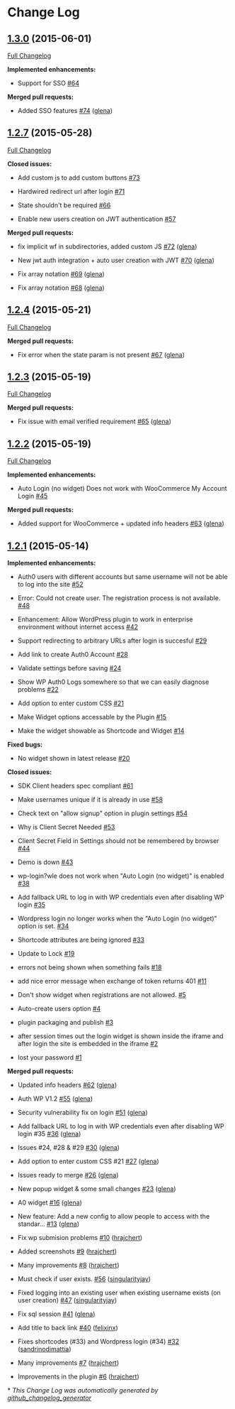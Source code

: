 # Change Log

## [1.3.0](https://github.com/auth0/wp-auth0/tree/1.3.0) (2015-06-01)

[Full Changelog](https://github.com/auth0/wp-auth0/compare/1.2.7...1.3.0)

**Implemented enhancements:**

- Support for SSO [\#64](https://github.com/auth0/wp-auth0/issues/64)

**Merged pull requests:**

- Added SSO features [\#74](https://github.com/auth0/wp-auth0/pull/74) ([glena](https://github.com/glena))

## [1.2.7](https://github.com/auth0/wp-auth0/tree/1.2.7) (2015-05-28)

[Full Changelog](https://github.com/auth0/wp-auth0/compare/1.2.4...1.2.7)

**Closed issues:**

- Add custom js to add custom buttons [\#73](https://github.com/auth0/wp-auth0/issues/73)

- Hardwired redirect url after login [\#71](https://github.com/auth0/wp-auth0/issues/71)

- State shouldn't be required [\#66](https://github.com/auth0/wp-auth0/issues/66)

- Enable new users creation on JWT authentication [\#57](https://github.com/auth0/wp-auth0/issues/57)

**Merged pull requests:**

- fix implicit wf in subdirectories, added custom JS [\#72](https://github.com/auth0/wp-auth0/pull/72) ([glena](https://github.com/glena))

- New jwt auth integration + auto user creation with JWT [\#70](https://github.com/auth0/wp-auth0/pull/70) ([glena](https://github.com/glena))

- Fix array notation [\#69](https://github.com/auth0/wp-auth0/pull/69) ([glena](https://github.com/glena))

- Fix array notation [\#68](https://github.com/auth0/wp-auth0/pull/68) ([glena](https://github.com/glena))

## [1.2.4](https://github.com/auth0/wp-auth0/tree/1.2.4) (2015-05-21)

[Full Changelog](https://github.com/auth0/wp-auth0/compare/1.2.3...1.2.4)

**Merged pull requests:**

- Fix error when the state param is not present [\#67](https://github.com/auth0/wp-auth0/pull/67) ([glena](https://github.com/glena))

## [1.2.3](https://github.com/auth0/wp-auth0/tree/1.2.3) (2015-05-19)

[Full Changelog](https://github.com/auth0/wp-auth0/compare/1.2.2...1.2.3)

**Merged pull requests:**

- Fix issue with email verified requirement [\#65](https://github.com/auth0/wp-auth0/pull/65) ([glena](https://github.com/glena))

## [1.2.2](https://github.com/auth0/wp-auth0/tree/1.2.2) (2015-05-19)

[Full Changelog](https://github.com/auth0/wp-auth0/compare/1.2.1...1.2.2)

**Implemented enhancements:**

- Auto Login \(no widget\) Does not work with WooCommerce My Account Login [\#45](https://github.com/auth0/wp-auth0/issues/45)

**Merged pull requests:**

- Added support for WooCommerce + updated info headers [\#63](https://github.com/auth0/wp-auth0/pull/63) ([glena](https://github.com/glena))

## [1.2.1](https://github.com/auth0/wp-auth0/tree/1.2.1) (2015-05-14)

**Implemented enhancements:**

- Auth0 users with different accounts but same username will not be able to log into the site [\#52](https://github.com/auth0/wp-auth0/issues/52)

- Error: Could not create user. The registration process is not available. [\#48](https://github.com/auth0/wp-auth0/issues/48)

- Enhancement: Allow WordPress plugin to work in enterprise environment without internet access [\#42](https://github.com/auth0/wp-auth0/issues/42)

- Support redirecting to arbitrary URLs after login is succesful [\#29](https://github.com/auth0/wp-auth0/issues/29)

- Add link to create Auth0 Account [\#28](https://github.com/auth0/wp-auth0/issues/28)

- Validate settings before saving [\#24](https://github.com/auth0/wp-auth0/issues/24)

- Show WP Auth0 Logs somewhere so that we can easily diagnose problems [\#22](https://github.com/auth0/wp-auth0/issues/22)

- Add option to enter custom CSS [\#21](https://github.com/auth0/wp-auth0/issues/21)

- Make Widget options accessable by the Plugin [\#15](https://github.com/auth0/wp-auth0/issues/15)

- Make the widget showable as Shortcode and Widget [\#14](https://github.com/auth0/wp-auth0/issues/14)

**Fixed bugs:**

- No widget shown in latest release [\#20](https://github.com/auth0/wp-auth0/issues/20)

**Closed issues:**

- SDK Client headers spec compliant [\#61](https://github.com/auth0/wp-auth0/issues/61)

- Make usernames unique if it is already in use [\#58](https://github.com/auth0/wp-auth0/issues/58)

- Check text on "allow signup" option in plugin settings [\#54](https://github.com/auth0/wp-auth0/issues/54)

- Why is Client Secret Needed [\#53](https://github.com/auth0/wp-auth0/issues/53)

- Client Secret Field in Settings should not be remembered by browser [\#44](https://github.com/auth0/wp-auth0/issues/44)

- Demo is down [\#43](https://github.com/auth0/wp-auth0/issues/43)

- wp-login?wle does not work when "Auto Login \(no widget\)" is enabled [\#38](https://github.com/auth0/wp-auth0/issues/38)

- Add fallback URL to log in with WP credentials even after disabling WP login [\#35](https://github.com/auth0/wp-auth0/issues/35)

- Wordpress login no longer works when the "Auto Login \(no widget\)" option is set. [\#34](https://github.com/auth0/wp-auth0/issues/34)

- Shortcode attributes are being ignored [\#33](https://github.com/auth0/wp-auth0/issues/33)

- Update to Lock [\#19](https://github.com/auth0/wp-auth0/issues/19)

- errors not being shown when something fails [\#18](https://github.com/auth0/wp-auth0/issues/18)

- add nice error message when exchange of token returns 401 [\#11](https://github.com/auth0/wp-auth0/issues/11)

- Don't show widget when registrations are not allowed. [\#5](https://github.com/auth0/wp-auth0/issues/5)

- Auto-create users option [\#4](https://github.com/auth0/wp-auth0/issues/4)

- plugin packaging and publish [\#3](https://github.com/auth0/wp-auth0/issues/3)

- after session times out the login widget is shown inside the iframe and after login the site is embedded in the iframe [\#2](https://github.com/auth0/wp-auth0/issues/2)

- lost your password [\#1](https://github.com/auth0/wp-auth0/issues/1)

**Merged pull requests:**

- Updated info headers [\#62](https://github.com/auth0/wp-auth0/pull/62) ([glena](https://github.com/glena))

- Auth WP V1.2 [\#55](https://github.com/auth0/wp-auth0/pull/55) ([glena](https://github.com/glena))

- Security vulnerability fix on login [\#51](https://github.com/auth0/wp-auth0/pull/51) ([glena](https://github.com/glena))

- Add fallback URL to log in with WP credentials even after disabling WP login \#35 [\#36](https://github.com/auth0/wp-auth0/pull/36) ([glena](https://github.com/glena))

- Issues \#24, \#28 & \#29 [\#30](https://github.com/auth0/wp-auth0/pull/30) ([glena](https://github.com/glena))

-  Add option to enter custom CSS \#21 [\#27](https://github.com/auth0/wp-auth0/pull/27) ([glena](https://github.com/glena))

- Issues ready to merge [\#26](https://github.com/auth0/wp-auth0/pull/26) ([glena](https://github.com/glena))

- New popup widget & some small changes [\#23](https://github.com/auth0/wp-auth0/pull/23) ([glena](https://github.com/glena))

- A0 widget [\#16](https://github.com/auth0/wp-auth0/pull/16) ([glena](https://github.com/glena))

- New feature: Add a new config to allow people to access with the standar... [\#13](https://github.com/auth0/wp-auth0/pull/13) ([glena](https://github.com/glena))

- Fix wp submision problems [\#10](https://github.com/auth0/wp-auth0/pull/10) ([hrajchert](https://github.com/hrajchert))

- Added screenshots [\#9](https://github.com/auth0/wp-auth0/pull/9) ([hrajchert](https://github.com/hrajchert))

- Many improvements [\#8](https://github.com/auth0/wp-auth0/pull/8) ([hrajchert](https://github.com/hrajchert))

- Must check if user exists. [\#56](https://github.com/auth0/wp-auth0/pull/56) ([singularityjay](https://github.com/singularityjay))

- Fixed logging into an existing user when existing username exists \(on user creation\) [\#47](https://github.com/auth0/wp-auth0/pull/47) ([singularityjay](https://github.com/singularityjay))

- Fix sql session [\#41](https://github.com/auth0/wp-auth0/pull/41) ([glena](https://github.com/glena))

- Add title to back link [\#40](https://github.com/auth0/wp-auth0/pull/40) ([felixinx](https://github.com/felixinx))

- Fixes shortcodes \(\#33\) and Wordpress login \(\#34\) [\#32](https://github.com/auth0/wp-auth0/pull/32) ([sandrinodimattia](https://github.com/sandrinodimattia))

- Many improvements [\#7](https://github.com/auth0/wp-auth0/pull/7) ([hrajchert](https://github.com/hrajchert))

- Improvements in the plugin [\#6](https://github.com/auth0/wp-auth0/pull/6) ([hrajchert](https://github.com/hrajchert))



\* *This Change Log was automatically generated by [github_changelog_generator](https://github.com/skywinder/Github-Changelog-Generator)*